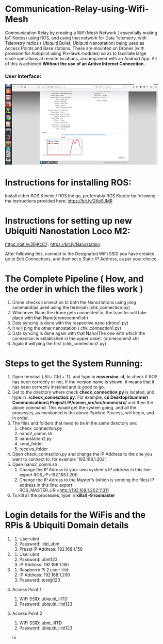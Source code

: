 # Communication-Relay-using-Wifi-Mesh
Communication Relay by creating a WiFi Mesh Network ( essentially making IoT Nodes) using ROS, and using that network for Data Telemetry, with Telemetry radios ( Ubiquiti Bullet, Ubiquiti Nanostation) being used as Access Points and Base stations. These are mounted on Drones (with provision for Autopilot using PixHawk modules) so as to facilitate large scale operations at remote locations, accompanied with an Android App. All of this is achieved **Without the use of an Active Internet Connection.**


### User Interface:
![](a.png)

# Instructions for installing ROS:
Install either ROS Kinetic / ROS Indigo, preferrably ROS Kinetic by following the instructions provided here: https://bit.ly/2Kp5JMR


# Instructions for setting up new Ubiquiti Nanostation Loco M2:
https://bit.ly/2BjKcC1 . 
https://bit.ly/Nanostation

After following this, connect to the Designated WiFi SSID you have created, go to Edit Connections, and then set a Static IP Address, as per your choice.

# The Complete Pipeline ( How, and the order in which the files work )
1. Drone checks connection to both the Nanostations using ping command(as used using the terminal) (chk_connection.py)
2. Whichever Nano the drone gets connected to, the transfer will take place with that Nano(dronecomm1.sh)
3. Data syncing is done with the respective nano (drone1.py)
4. It will ping the other nanostation ( chk_connection1.py)
5. Data syncing is done again with that Nano(The one with which the connection is established in the upper case). (dronecomm2.sh)
6. Again it will ping the first (chk_connection2.py)



# Steps to get the System Running:
1. Open terminal ( Alt+ Ctrl + T), and type in **rosversion -d**, to check if ROS has been correctly or not.
   If the version name is shown, it means that it has been correctly installed and is good to go.
2. Get to the directory where check **check_connection.py** is located, and type in **./check_connection.py**.
   For example, **cd Desktop/Summer\ Communications\ Project\ IP/comm_src/src/comm/src/** and then the above command.
   This would get the system going, and all the processes, as mentioned in the above Pipeline Process, will begin, and in order.
3. The files and folders that need to be in the same directory are: 
      1. check_connection.py
      2. nano2_comm.sh
      3. nanostation2.py
      4. send_folder
      5. receive_folder
4. Open check_connection.py and change the IP Address to the one you want to connect to, for example '192.168.1.202'.  
5. Open nano2_comm.sh
   1. Change the IP Adress to your own system's IP address in this line: export ROS_IP=192.168.1.200
   2. Change the IP Adress to the Master's (which is sending the files) IP address in this line: export ROS_MASTER_URI=http://192.168.1.202:11311
4. To kill all the processes, type in **killall -9 rosmaster**

# Login details for the WiFis and the RPis & Ubiquiti Domain details

1. 1. User:ubnt
   2. Password: iiitd_ubnt
   3. Preset IP Address: 192.168.1.158



2. 1. User:ubnt
   2. Password: ubnt123
   3. IP Address: 192.168.1.160


3. 1. Raspberry Pi
   2  user: iiitd
   3. IP Address: 192.168.1.200
   4. Password: test@123


4. Access Point 1:
   1. WiFi SSID: ubiquiti_IIITD
   2. Password: ubiquiti_iiitd123


5. Access Point 2
   1. WiFi SSID: ubnt_IIITD
   2. Password: ubiquiti_iiitd123
   
   hi




